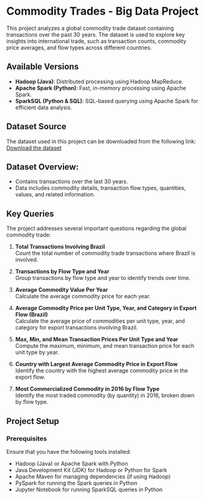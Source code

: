 # Commodity Trades - Big Data Project

This project analyzes a global commodity trade dataset containing transactions over the past 30 years. The dataset is used to explore key insights into international trade, such as transaction counts, commodity price averages, and flow types across different countries.

## Available Versions
- **Hadoop (Java)**: Distributed processing using Hadoop MapReduce.
- **Apache Spark (Python)**: Fast, in-memory processing using Apache Spark.
- **SparkSQL (Python & SQL)**: SQL-based querying using Apache Spark for efficient data analysis.

## Dataset Source
The dataset used in this project can be downloaded from the following link:
[Download the dataset](https://jpbarddal.github.io/assets/data/bigdata/transactions_amostra.csv.zip)

## Dataset Overview:
- Contains transactions over the last 30 years.
- Data includes commodity details, transaction flow types, quantities, values, and related information.

## Key Queries
The project addresses several important questions regarding the global commodity trade:

1. **Total Transactions Involving Brazil**  
   Count the total number of commodity trade transactions where Brazil is involved.
   
2. **Transactions by Flow Type and Year**  
   Group transactions by flow type and year to identify trends over time.
   
3. **Average Commodity Value Per Year**  
   Calculate the average commodity price for each year.
   
4. **Average Commodity Price per Unit Type, Year, and Category in Export Flow (Brazil)**  
   Calculate the average price of commodities per unit type, year, and category for export transactions involving Brazil.
   
5. **Max, Min, and Mean Transaction Prices Per Unit Type and Year**  
   Compute the maximum, minimum, and mean transaction price for each unit type by year.
   
6. **Country with Largest Average Commodity Price in Export Flow**  
   Identify the country with the highest average commodity price in the export flow.
   
7. **Most Commercialized Commodity in 2016 by Flow Type**  
   Identify the most traded commodity (by quantity) in 2016, broken down by flow type.

## Project Setup

### Prerequisites
Ensure that you have the following tools installed:
- Hadoop (Java) or Apache Spark with Python
- Java Development Kit (JDK) for Hadoop or Python for Spark
- Apache Maven for managing dependencies (if using Hadoop)
- PySpark for running the Spark queries in Python
- Jupyter Notebook for running SparkSQL queries in Python

